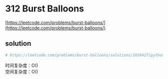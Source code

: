 # 312 Burst Balloons
[https://leetcode.com/problems/burst-balloons/](https://leetcode.com/problems/burst-balloons/)


## solution

```python
# https://leetcode.com/problems/burst-balloons/solutions/1659427/python-beginner-brute-force-recursion-brute-better-memoization-dp/

```
时间复杂度：O() <br>
空间复杂度：O()
